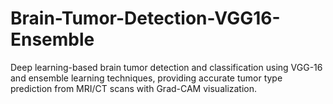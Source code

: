 # Brain-Tumor-Detection-VGG16-Ensemble
Deep learning-based brain tumor detection and classification using VGG-16 and ensemble learning techniques, providing accurate tumor type prediction from MRI/CT scans with Grad-CAM visualization.
